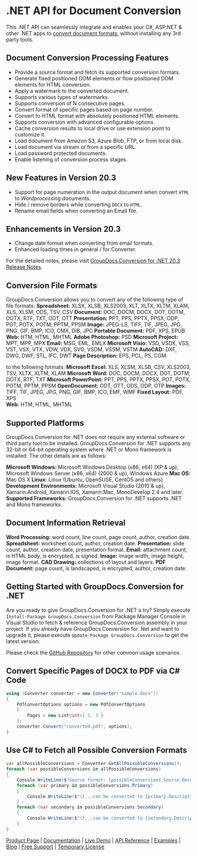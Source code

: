 # .NET API for Document Conversion

This .NET API can seamlessly integrate and enables your C#, ASP.NET & other .NET apps to [convert document formats](https://products.groupdocs.com/conversion/net), without installing any 3rd party tools.

## Document Conversion Processing Features

- Provide a source format and fetch its supported conversion formats.
- Generate fixed positioned DOM elements or flow positioned DOM elements for HTML conversion.
- Apply a watermark to the converted document.
- Supports various types of watermarks.
- Supports conversion of N consecutive pages.
- Convert format of specific pages based on page number.
- Convert to HTML format with absolutely positioned HTML elements.
- Supports conversion with advanced configurable options.
- Cache conversion results to local drive or use extension point to customize it.
- Load document from Amazon S3, Azure Blob, FTP, or from local disk.
- Load document via stream or from a specific URL.
- Load password protected documents.
- Enable listening of conversion process stages.

## New Features in Version 20.3

- Support for page numeration in the output document when convert `HTML` to *Wordprocessing* documents.
- Hide / remove borders while converting `DOCX` to `HTML`.
- Rename email fields when converting an Email file.

## Enhancements in Version 20.3

- Change date format when converting from email formats.
- Enhanced loading times in general / for Converter.

For the detailed notes, please visit [GroupDocs.Conversion for .NET 20.3 Release Notes](https://docs.groupdocs.com/display/conversionnet/GroupDocs.Conversion+for+.NET+20.3+Release+Notes).

## Conversion File Formats

GroupDocs.Conversion allows you to convert any of the following type of file formats:
**Spreadsheet:** XLSX, XLSB, XLS2003, XLT, XLTX, XLTM, XLAM, XLS, XLSM, ODS, TSV, CSV
**Document:** DOC, DOCM, DOCX, DOT, DOTM, DOTX, RTF, TXT, ODT, OTT
**Presentation:** PPT, PPS, PPTX, PPSX, ODP, POT, POTX, POTM, PPTM, PPSM
**Image:** JPEG-LS, TIFF, TIF, JPEG, JPG, PNG, GIF, BMP, ICO, CMX, DIB, JPC
**Portable Document:** PDF, XPS, EPUB
**Web:** HTM, HTML, MHTML
**Adobe Photoshop:** PSD
**Microsoft Project:** MPT, MPP, MPX
**Email:** MSG, EML, EMLX
**Microsoft Visio:** VSD, VSDX, VSS, VST, VSX, VTX, VDW, VDX, SVG, VSDM, VSSM, VSTM
**AutoCAD:** DXF, DWG, DWF, STL, IFC, DWT
**Page Description:** EPS, PCL, PS, CGM

to the following formats:
**Microsoft Excel:** XLS, XLSM, XLSB, CSV, XLS2003, TSV, XLTX, XLTM, XLAM
**Microsoft Word:** DOC, DOCM, DOCX, DOT, DOTM, DOTX, RTF, TXT
**Microsoft PowerPoint:** PPT, PPS, PPTX, PPSX, POT, POTX, POTM, PPTM, PPSM
**OpenDocument:** ODT, OTT, ODS, ODP, OTP
**Images:** TIFF, TIF, JPEG, JPG, PNG, GIF, BMP, ICO, EMF, WMF
**Fixed Layout:** PDF, XPS  
**Web:** HTM, HTML, MHTML

## Supported Platforms

GroupDocs.Conversion for .NET does not require any external software or third party tool to be installed. GroupDocs.Conversion for .NET supports any 32-bit or 64-bit operating system where .NET or Mono framework is installed. The other details are as follows:

**Microsoft Windows:** Microsoft Windows Desktop (x86, x64) (XP & up), Microsoft Windows Server (x86, x64) (2000 & up), Windows Azure
**Mac OS:** Mac OS X
**Linux:** Linux (Ubuntu, OpenSUSE, CentOS and others)
**Development Environments:** Microsoft Visual Studio (2010 & up), Xamarin.Android, Xamarin.IOS, Xamarin.Mac, MonoDevelop 2.4 and later.
**Supported Frameworks:** GroupDocs.Conversion for .NET  supports .NET and Mono frameworks.

## Document Information Retrieval

**Word Processing:** word count, line count, page count, author, creation date.
**Spreadsheet:** worksheet count, author, creation date.
**Presentation:** slide count, author, creation date, presentation format.
**Email:** attachment count, is HTML body, is encrypted, is signed.
**Image:** image width, image height, image format.
**CAD Drawing:** collections of layout and layers.
**PDF Document:** page count, is landscaped, is encrypted, author, creation date.

## Getting Started with GroupDocs.Conversion for .NET

Are you ready to give GroupDocs.Conversion for .NET a try? Simply execute `Install-Package GroupDocs.Conversion` from Package Manager Console in Visual Studio to fetch & reference GroupDocs.Conversion assembly in your project. If you already have GroupDocs.Conversion for .Net and want to upgrade it, please execute `Update-Package GroupDocs.Conversion` to get the latest version.

Please check the [GitHub Repository](https://github.com/groupdocs-conversion/GroupDocs.Conversion-for-.NET) for other common usage scenarios.

## Convert Specific Pages of DOCX to PDF via C# Code

```csharp
using (Converter converter = new Converter("sample.docx"))
{
    PdfConvertOptions options = new PdfConvertOptions
    {
        Pages = new List<int>{ 1, 3 }
    };
    converter.Convert("converted.pdf", options);
}
```

## Use C# to Fetch all Possible Conversion Formats

```csharp
var allPossibleConversions = Converter.GetAllPossibleConversions();
foreach (var possibleConversions in allPossibleConversions)
{
    Console.WriteLine($"Source format: {possibleConversions.Source.Description}");
    foreach (var primary in possibleConversions.Primary)
    {
        Console.WriteLine($"\t...can be converted to {primary.Description}");
    }
    foreach (var secondary in possibleConversions.Secondary)
    {
        Console.WriteLine($"\t...can be converted to {secondary.Description}");
    }
}
```

[Product Page](https://products.groupdocs.com/conversion/net) | [Documentation](https://docs.groupdocs.com/display/conversionnet/Home) | [Live Demo](https://products.groupdocs.app/conversion/family) | [API Reference](https://apireference.groupdocs.com/net/conversion) | [Examples](https://github.com/groupdocs-conversion/GroupDocs.Conversion-for-.NET) | [Blog](https://blog.groupdocs.com/category/conversion/) | [Free Support](https://forum.groupdocs.com/c/conversion) | [Temporary License](https://purchase.groupdocs.com/temporary-license)

